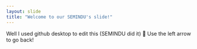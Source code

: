 ```yaml
---
layout: slide
title: "Welcome to our SEMINDU's slide!"
---
```

Well I used github desktop to edit this (SEMINDU did it) :tada:
Use the left arrow to go back!

